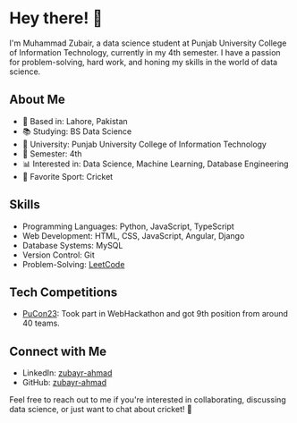 # Hey there! 👋

I'm Muhammad Zubair, a data science student at Punjab University College of Information Technology, currently in my 4th semester. I have a passion for problem-solving, hard work, and honing my skills in the world of data science.

## About Me

- 🌆 Based in: Lahore, Pakistan
- 📚 Studying: BS Data Science
- 🏢 University: Punjab University College of Information Technology
- 📅 Semester: 4th
- 📊 Interested in: Data Science, Machine Learning, Database Engineering
- 🏏 Favorite Sport: Cricket

## Skills

- Programming Languages: Python, JavaScript, TypeScript
- Web Development: HTML, CSS, JavaScript, Angular, Django
- Database Systems: MySQL
- Version Control: Git
- Problem-Solving: [LeetCode](https://leetcode.com/zubayr_ahmad/)

## Tech Competitions

- [PuCon23](https://drive.google.com/file/d/1dHHUpovPXChr1MER_Cc7pqHXQUOpGkuU/view): Took part in WebHackathon and got 9th position from around 40 teams.

## Connect with Me

- LinkedIn: [zubayr-ahmad](https://www.linkedin.com/in/zubayr-ahmad)
- GitHub: [zubayr-ahmad](https://github.com/zubayr-ahmad)

Feel free to reach out to me if you're interested in collaborating, discussing data science, or just want to chat about cricket! 🏏
